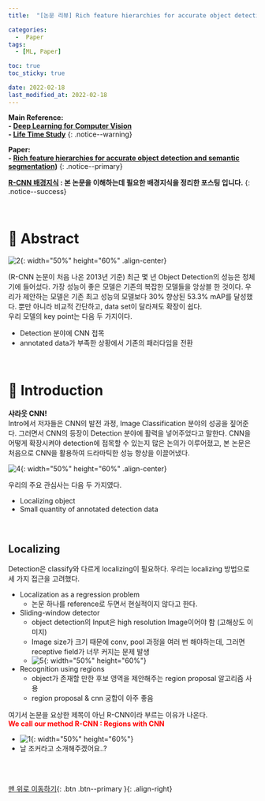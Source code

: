 ```yaml
---
title:  "[논문 리뷰] Rich feature hierarchies for accurate object detection and semantic segmentation (R-CNN)" 

categories:
  -  Paper
tags:
  - [ML, Paper]

toc: true
toc_sticky: true

date: 2022-02-18
last_modified_at: 2022-02-18
---
```


**Main Reference: <br>- [Deep Learning for Computer Vision](https://www.youtube.com/watch?v=dJYGatp4SvA&list=PL5-TkQAfAZFbzxjBHtzdVCWE0Zbhomg7r) <br>- [Life Time Study](https://www.youtube.com/watch?v=VYILt52ETqw)**
{: .notice--warning}


**Paper: <br>- [Rich feature hierarchies for accurate object detection and semantic segmentation](https://github.com/inhopp/inhopp/files/8081058/RCNN.paper.pdf))**
{: .notice--primary}


**[R-CNN 배경지식](https://inhopp.github.io/paper/Paper2/) : 본 논문을 이해하는데 필요한 배경지식을 정리한 포스팅 입니다.**
{: .notice--success}



<br>

# 🚀 Abstract

![2](https://user-images.githubusercontent.com/96368476/154619532-c342913a-181a-44bd-b430-89cea695fabd.png){: width="50%" height="60%" .align-center}

(R-CNN 논문이 처음 나온 2013년 기준) 최근 몇 년 Object Detection의 성능은 정체기에 들어섰다. 가장 성능이 좋은 모델은 기존의 복잡한 모델들을 앙상블 한 것이다. 우리가 제안하는 모델은 기존 최고 성능의 모델보다 30% 향상된 53.3% mAP를 달성했다. 뿐만 아니라 비교적 간단하고, data set이 달라져도 확장이 쉽다. <br>우리 모델의 key point는 다음 두 가지이다.
- Detection 분야에 CNN 접목
- annotated data가 부족한 상황에서 기존의 패러다임을 전환



<br>

# 🚀 Introduction

**샤라웃 CNN!** <br>Intro에서 저자들은 CNN의 발전 과정, Image Classification 분야의 성공을 짚어준다. 그러면서 CNN의 등장이 Detection 분야에 활력을 넣어주었다고 말한다. CNN을 어떻게 확장시켜야 detection에 접목할 수 있는지 많은 논의가 이루어졌고, 본 논문은 처음으로 CNN을 활용하여 드라마틱한 성능 향상을 이끌어냈다.
<br>

![4](https://user-images.githubusercontent.com/96368476/154625195-e94406e1-1f1b-460a-89de-ac98be55f37d.jpg){: width="50%" height="60%" .align-center}

우리의 주요 관심사는 다음 두 가지였다.
- Localizing object
- Small quantity of annotated detection data


<br>

## Localizing

Detection은 classify와 다르게 localizing이 필요하다. 우리는 localizing 방법으로 세 가지 접근을 고려했다.
- Localization as a regression problem
  - 논문 하나를 reference로 두면서 현실적이지 않다고 한다.
- Sliding-window detector
  - object detection의 Input은 high resolution Image이어야 함 (고해상도 이미지)
  - Image size가 크기 때문에 conv, pool 과정을 여러 번 해야하는데, 그러면 receptive field가 너무 커지는 문제 발생
  - ![5](https://user-images.githubusercontent.com/96368476/154627009-cf83638e-48b1-423f-94c7-e32ece00371d.png){: width="50%" height="60%"}<br>
- Recognition using regions
  - object가 존재할 만한 후보 영역을 제안해주는 region proposal 알고리즘 사용
  - region proposal & cnn 궁합이 아주 좋음

여기서 논문을 요상한 제목이 아닌 R-CNN이라 부르는 이유가 나온다. <br>**<span style="color:red">We call our method R-CNN : Regions with CNN</span>**
- ![1](https://user-images.githubusercontent.com/96368476/154628296-6d1983cc-1b81-4561-b2d3-6bfa2be0facb.jpg){: width="50%" height="60%"}
- 날 조커라고 소개해주겠어요..?








<br>
<br>

[맨 위로 이동하기](#){: .btn .btn--primary }{: .align-right}